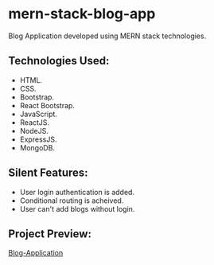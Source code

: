 # mern-stack-blog-app

Blog Application developed using MERN stack technologies.

## Technologies Used:

* HTML.
* CSS.
* Bootstrap.
* React Bootstrap.
* JavaScript.
* ReactJS.
* NodeJS.
* ExpressJS.
* MongoDB.

## Silent Features:

* User login authentication is added.
* Conditional routing is acheived.
* User can't add blogs without login.

## Project Preview:

[Blog-Application](https://blog-application-mern.herokuapp.com/)
